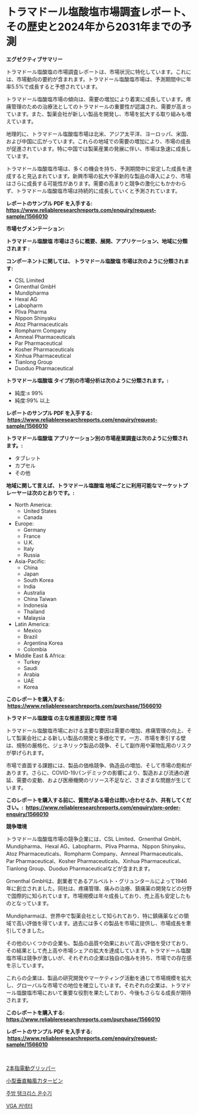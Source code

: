 <p><h1>トラマドール塩酸塩市場調査レポート、その歴史と2024年から2031年までの予測</h1></p><p><strong>エグゼクティブサマリー</strong></p>
<p><p>トラマドール塩酸塩の市場調査レポートは、市場状況に特化しています。これには、市場動向の要約が含まれます。トラマドール塩酸塩市場は、予測期間中に年率5.5%で成長すると予想されています。</p><p>トラマドール塩酸塩市場の傾向は、需要の増加により着実に成長しています。疼痛管理のための治療法としてのトラマドールの重要性が認識され、需要が高まっています。また、製薬会社が新しい製品を開発し、市場を拡大する取り組みも増えています。</p><p>地理的に、トラマドール塩酸塩市場は北米、アジア太平洋、ヨーロッパ、米国、および中国に広がっています。これらの地域での需要の増加により、市場の成長が促進されています。特に中国では製薬産業の発展に伴い、市場は急速に成長しています。</p><p>トラマドール塩酸塩市場は、多くの機会を持ち、予測期間中に安定した成長を達成すると見込まれています。新興市場の拡大や革新的な製品の導入により、市場はさらに成長する可能性があります。需要の高まりと競争の激化にもかかわらず、トラマドール塩酸塩市場は持続的に成長していくと予測されています。</p></p>
<p><strong>レポートのサンプル PDF を入手する: <a href="https://www.reliableresearchreports.com/enquiry/request-sample/1566010">https://www.reliableresearchreports.com/enquiry/request-sample/1566010</a></strong></p>
<p><strong>市場セグメンテーション:</strong></p>
<p><strong> トラマドール塩酸塩 市場はさらに概要、展開、アプリケーション、地域に分類されます :</strong></p>
<p><strong>コンポーネントに関しては、 トラマドール塩酸塩 市場は次のように分類されます: &nbsp;</strong></p>
<p><ul><li>CSL Limited</li><li>Grnenthal GmbH</li><li>Mundipharma</li><li>Hexal AG</li><li>Labopharm</li><li>Pliva Pharma</li><li>Nippon Shinyaku</li><li>Atoz Pharmaceuticals</li><li>Rompharm Company</li><li>Amneal Pharmaceuticals</li><li>Par Pharmaceutical</li><li>Kosher Pharmaceuticals</li><li>Xinhua Pharmaceutical</li><li>Tianlong Group</li><li>Duoduo Pharmaceutical</li></ul></p>
<p><strong> トラマドール塩酸塩 タイプ別の市場分析は次のように分類されます。:</strong></p>
<p><ul><li>純度:≤ 99%</li><li>純度:99% 以上</li></ul></p>
<p><strong>レポートのサンプル PDF を入手する: &nbsp;<a href="https://www.reliableresearchreports.com/enquiry/request-sample/1566010">https://www.reliableresearchreports.com/enquiry/request-sample/1566010</a></strong></p>
<p><strong> トラマドール塩酸塩 アプリケーション別の市場産業調査は次のように分類されます。:</strong></p>
<p><ul><li>タブレット</li><li>カプセル</li><li>その他</li></ul></p>
<p><strong>地域に関して言えば、トラマドール塩酸塩 地域ごとに利用可能なマーケットプレーヤーは次のとおりです。:</strong></p>
<p><ul>
    <li>
        North America:
        <ul>
            <li>United States</li>
            <li>Canada</li>
        </ul>
    </li>
    <li>
        Europe:
        <ul>
            <li>Germany</li>
            <li>France</li>
            <li>U.K.</li>
            <li>Italy</li>
            <li>Russia</li>
        </ul>
    </li>
    <li>
        Asia-Pacific:
        <ul>
            <li>China</li>
            <li>Japan</li>
            <li>South Korea</li>
            <li>India</li>
            <li>Australia</li>
            <li>China Taiwan</li>
            <li>Indonesia</li>
            <li>Thailand</li>
            <li>Malaysia</li>
        </ul>
    </li>
    <li>
        Latin America:
        <ul>
            <li>Mexico</li>
            <li>Brazil</li>
            <li>Argentina Korea</li>
            <li>Colombia</li>
        </ul>
    </li>
    <li>
        Middle East & Africa:
        <ul>
            <li>Turkey</li>
            <li>Saudi</li>
            <li>Arabia</li>
            <li>UAE</li>
            <li>Korea</li>
        </ul>
    </li>
    </ul></p>
<p><strong>このレポートを購入する: &nbsp;<a href="https://www.reliableresearchreports.com/purchase/1566010">https://www.reliableresearchreports.com/purchase/1566010</a></strong></p>
<p><strong>トラマドール塩酸塩 の主な推進要因と障壁 市場</strong></p>
<p><p>トラマドール塩酸塩市場における主要な要因は需要の増加、疼痛管理の向上、そして製薬会社による新しい製品の開発と多様化です。一方、市場を牽引する壁は、規制の厳格化、ジェネリック製品の競争、そして副作用や薬物乱用のリスクが挙げられます。</p><p>市場で直面する課題には、製品の価格競争、偽造品の増加、そして市場の飽和があります。さらに、COVID-19パンデミックの影響により、製造および流通の遅延、需要の変動、および医療機関のリソース不足など、さまざまな問題が生じています。</p></p>
<p><strong>このレポートを購入する前に、質問がある場合は問い合わせるか、共有してください。:&nbsp; <a href="https://www.reliableresearchreports.com/enquiry/pre-order-enquiry/1566010">https://www.reliableresearchreports.com/enquiry/pre-order-enquiry/1566010</a></strong></p>
<p><strong>競争環境</strong></p>
<p><p>トラマドール塩酸塩市場の競争企業には、CSL Limited、Grnenthal GmbH、Mundipharma、Hexal AG、Labopharm、Pliva Pharma、Nippon Shinyaku、Atoz Pharmaceuticals、Rompharm Company、Amneal Pharmaceuticals、Par Pharmaceutical、Kosher Pharmaceuticals、Xinhua Pharmaceutical、Tianlong Group、Duoduo Pharmaceuticalなどが含まれます。</p><p>Grnenthal GmbHは、創業者であるアルベルト・グリュンタールによって1946年に創立されました。同社は、疼痛管理、痛みの治療、鎮痛薬の開発などの分野で国際的に知られています。市場規模は年々成長しており、売上高も安定したものとなっています。</p><p>Mundipharmaは、世界中で製薬会社として知られており、特に鎮痛薬などの領域で高い評価を得ています。過去には多くの製品を市場に提供し、市場成長を牽引してきました。</p><p>その他のいくつかの企業も、製品の品質や効果において高い評価を受けており、その結果として売上高や市場シェアの拡大を達成しています。トラマドール塩酸塩市場は競争が激しいが、それぞれの企業は独自の強みを持ち、市場での存在感を示しています。</p><p>これらの企業は、製品の研究開発やマーケティング活動を通じて市場規模を拡大し、グローバルな市場での地位を確立しています。それぞれの企業は、トラマドール塩酸塩市場において重要な役割を果たしており、今後もさらなる成長が期待されます。</p></p>
<p><strong>このレポートを購入する: &nbsp; <a href="https://www.reliableresearchreports.com/purchase/1566010">https://www.reliableresearchreports.com/purchase/1566010</a></strong></p>
<p><strong>レポートのサンプル PDF を入手する: &nbsp;<a href="https://www.reliableresearchreports.com/enquiry/request-sample/1566010">https://www.reliableresearchreports.com/enquiry/request-sample/1566010</a></strong><strong></strong></p>
<p>&nbsp;</p>
<p><p><a href="https://medium.com/@jonathanailey6577467/2%E6%9C%AC%E6%8C%87%E9%9B%BB%E5%8B%95%E3%82%B0%E3%83%AA%E3%83%83%E3%83%91%E3%83%BC%E3%81%AE%E5%B8%82%E5%A0%B4%E3%82%B7%E3%82%A7%E3%82%A2%E3%81%AE%E9%80%B2%E5%8C%96%E3%81%A8%E5%B8%82%E5%A0%B4%E6%88%90%E9%95%B7%E3%83%88%E3%83%AC%E3%83%B3%E3%83%892024%E5%B9%B4-2031%E5%B9%B4-c0b02ff4f1fe">2本指電動グリッパー</a></p><p><a href="https://medium.com/@kaiyohnson76845/%E5%B0%8F%E5%9E%8B%E5%9E%82%E7%9B%B4%E8%BB%B8%E9%A2%A8%E5%8A%9B%E3%82%BF%E3%83%BC%E3%83%93%E3%83%B3%E5%B8%82%E5%A0%B4%E3%82%A4%E3%83%B3%E3%82%B5%E3%82%A4%E3%83%88-%E5%B8%82%E5%A0%B4%E5%8B%95%E5%90%91-%E6%88%90%E9%95%B7-%E4%BA%88%E6%B8%AC-2024%E5%B9%B4-2031%E5%B9%B4-e5d3e98d6a4a">小型垂直軸風力タービン</a></p><p><a href="https://medium.com/@kenyonjohns/%EB%B6%80%EC%97%8C-%ED%83%B1%ED%81%AC%EB%A6%AC%EC%8A%A4-%EC%98%A8%EC%88%98%EA%B8%B0-%EC%8B%9C%EC%9E%A5-%EA%B7%9C%EB%AA%A8-%EB%B0%8F-%EC%8B%9C%EC%9E%A5-%EB%8F%99%ED%96%A5-%EC%A0%84%EB%B0%98%EC%A0%81%EC%9D%B8-%EC%82%B0%EC%97%85-%EA%B0%9C%EC%9A%94-2024%EB%85%84%EB%B6%80%ED%84%B0-2031%EB%85%84%EA%B9%8C%EC%A7%80-ad109a072bf9">주방 탱크리스 온수기</a></p><p><a href="https://medium.com/@codinchelcea2022/vga-%EC%BB%A4%EB%84%A5%ED%84%B0-%EC%8B%9C%EC%9E%A5-%EC%8B%9C%EC%9E%A5-%EC%A0%90%EC%9C%A0%EC%9C%A8-%EC%8B%9C%EC%9E%A5-%EB%8F%99%ED%96%A5-%EB%B0%8F-%EB%AF%B8%EB%9E%98-%EC%84%B1%EC%9E%A5-%ED%83%90%EC%83%89-c2c089d66d81">VGA 커넥터</a></p></p>